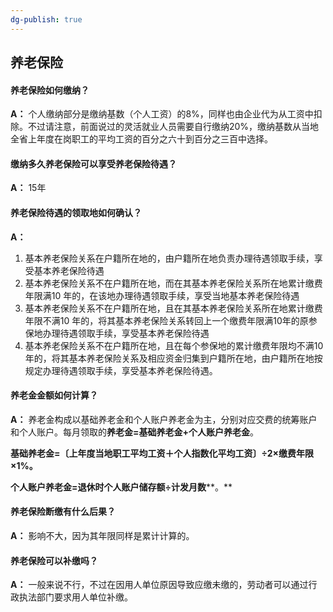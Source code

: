 ```yaml
---
dg-publish: true
---
```


## 养老保险

#### 养老保险如何缴纳？  
**A：** 个人缴纳部分是缴纳基数（个人工资）的8%，同样也由企业代为从工资中扣除。不过请注意，前面说过的灵活就业人员需要自行缴纳20%，缴纳基数从当地全省上年度在岗职工的平均工资的百分之六十到百分之三百中选择。

#### 缴纳多久养老保险可以享受养老保险待遇？  
**A：** 15年


#### 养老保险待遇的领取地如何确认？  
**A：** 

1. 基本养老保险关系在户籍所在地的，由户籍所在地负责办理待遇领取手续，享受基本养老保险待遇
2. 基本养老保险关系不在户籍所在地，而在其基本养老保险关系所在地累计缴费年限满10 年的，在该地办理待遇领取手续，享受当地基本养老保险待遇
3. 基本养老保险关系不在户籍所在地，且在其基本养老保险关系所在地累计缴费年限不满10 年的，将其基本养老保险关系转回上一个缴费年限满10年的原参保地办理待遇领取手续，享受基本养老保险待遇 
4. 基本养老保险关系不在户籍所在地，且在每个参保地的累计缴费年限均不满10年的，将其基本养老保险关系及相应资金归集到户籍所在地，由户籍所在地按规定办理待遇领取手续，享受基本养老保险待遇。


#### 养老金金额如何计算？  
**A：** 养老金构成以基础养老金和个人账户养老金为主，分别对应交费的统筹账户和个人账户。每月领取的**养老金=基础养老金+个人账户养老金**。

**基础养老金=〔上年度当地职工平均工资＋个人指数化平均工资〕÷2×缴费年限×1%。**

**个人账户养老金=退休时个人账户储存额÷计发月数****。**


#### 养老保险断缴有什么后果？  
**A：** 影响不大，因为其年限同样是累计计算的。

#### 养老保险可以补缴吗？  
**A：** 一般来说不行，不过在因用人单位原因导致应缴未缴的，劳动者可以通过行政执法部门要求用人单位补缴。
